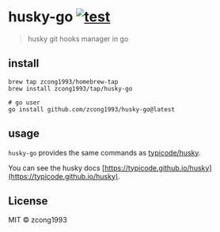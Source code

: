 # husky-go [![test](https://github.com/zcong1993/husky-go/actions/workflows/test.yml/badge.svg)](https://github.com/zcong1993/husky-go/actions/workflows/test.yml)
<!--
[![Go Report Card](https://goreportcard.com/badge/github.com/zcong1993/husky-go)](https://goreportcard.com/report/github.com/zcong1993/husky-go)
-->

> husky git hooks manager in go

## install

```shell
brew tap zcong1993/homebrew-tap
brew install zcong1993/tap/husky-go

# go user
go install github.com/zcong1993/husky-go@latest
```

## usage

`husky-go` provides the same commands as [typicode/husky](https://github.com/typicode/husky).

You can see the husky docs [https://typicode.github.io/husky](https://typicode.github.io/husky).

## License

MIT &copy; zcong1993

